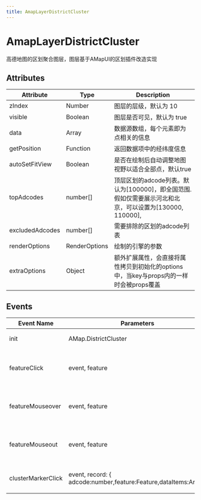 ```yaml
---
title: AmapLayerDistrictCluster
---
```


# AmapLayerDistrictCluster
高德地图的区划聚合图层，图层基于AMapUI的区划插件改造实现

## Attributes

| Attribute   | Type          | Description                                                         
|-------------|---------------|---------------------------------------------------------------------
zIndex      | Number        | 图层的层级，默认为 10                                                        
visible      | Boolean       | 图层是否可见，默认为 true                                                     
data         | Array         | 数据源数组，每个元素即为点相关的信息                                                  
getPosition  | Function      | 返回数据项中的经纬度信息                                                        
autoSetFitView | Boolean       | 是否在绘制后自动调整地图视野以适合全部点，默认true                                         
topAdcodes   | number[]      | 顶层区划的adcode列表。默认为[100000]，即全国范围.假如仅需要展示河北和北京，可以设置为[130000, 110000], 
excludedAdcodes | number[]      | 需要排除的区划的adcode列表                                                    
renderOptions | RenderOptions | 绘制的引擎的参数                                                            
extraOptions | Object | 额外扩展属性，会直接将属性拷贝到初始化的options中，当key与props内的一样时会被props覆盖

## Events

Event Name | Parameters | Description
---|---|---|
init | AMap.DistrictCluster | 实例初始化结束
featureClick      | event, feature                                                  | 鼠标点击feature对应的区域时触发 
featureMouseover  | event, feature                                                  | 鼠标移入feature对应的区域时触发 
featureMouseout   | event, feature                                                  | 鼠标移出feature对应的区域时触发 
clusterMarkerClick | event, record: { adcode:number,feature:Feature,dataItems:Array} | 鼠标点击聚合标注时触发         

